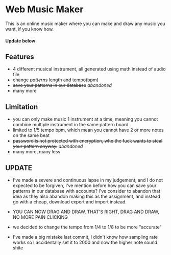 # Web Music Maker

This is an online music maker where you can make and draw any music you want, if you know how.

#### Update below

## Features

- 4 different musical instrument, all generated using math instead of audio file
- change _patterns_ length and tempo(bpm)
- ~~save your patterns in our database~~ _abandoned_
- many more

## Limitation

- you can only make music 1 instrument at a time, meaning you cannot combine multiple instrument in the same pattern board.
- limited to 1/5 tempo bpm, which mean you cannot have 2 or more notes on the same beat
- ~~password is not protected with encryption, who the fuck wants to steal your pattern anyway.~~ _abandoned_
- many more, many less

## UPDATE

- I've made a severe and continuous lapse in my judgement, and I do not expected to be forgiven, I've mention before how you can save your patterns in our database with accounts? I've consider to abandon that idea as they also abandon making this as the assignment, and instead go with a cheap, download export and import instead.

- YOU CAN NOW DRAG AND DRAW, THAT'S RIGHT, DRAG AND DRAW, NO MORE PAIN CLICKING

- we decided to change the tempo from 1/4 to 1/8 to be more "accurate"

- I've made a big mistake last commit, I didn't know how sampling rate works so I accidentally set it to 2000 and now the higher note sound shite
